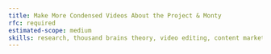 ```yaml
---
title: Make More Condensed Videos About the Project & Monty
rfc: required
estimated-scope: medium
skills: research, thousand brains theory, video editing, content marketing, content creation
---
```

